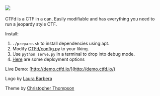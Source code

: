 ![](https://raw.githubusercontent.com/isislab/CTFd/master/CTFd/static/img/logo.png)
====

CTFd is a CTF in a can. Easily modifiable and has everything you need to run a jeopardy style CTF.

Install: 
 1. `./prepare.sh` to install dependencies using apt.
 2. Modify [CTFd/config.py](https://github.com/isislab/CTFd/blob/master/CTFd/config.py) to your liking.
 3. Use `python serve.py` in a terminal to drop into debug mode.
 4. [Here](https://github.com/isislab/CTFd/wiki/Deployment) are some deployment options

Live Demo:
[http://demo.ctfd.io/](http://demo.ctfd.io/)

Logo by [Laura Barbera](http://www.laurabb.com/)

Theme by [Christopher Thompson](https://github.com/breadchris)
